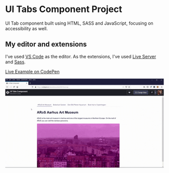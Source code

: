 # UI Tabs Component Project

 UI Tab component built using HTML, SASS and JavaScript, focusing on accessibility as well.

## My editor and extensions

I've used [VS Code](https://code.visualstudio.com/) as the editor.
As the extensions, I've used [Live Server](https://marketplace.visualstudio.com/items?itemName=ritwickdey.LiveServer) and [Sass](https://marketplace.visualstudio.com/items?itemName=Syler.sass-indented).

[Live Example on CodePen](https://codepen.io/alexandracaulea/full/zYxmoop)

![Product Card Gif](img/gif/ui-tabs-component.gif)